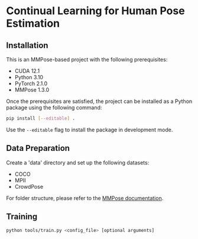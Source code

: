 # Continual Learning for Human Pose Estimation

## Installation

This is an MMPose-based project with the following prerequisites:

- CUDA 12.1
- Python 3.10
- PyTorch 2.1.0
- MMPose 1.3.0

Once the prerequisites are satisfied, the project can be installed as a Python package using the following command:

```bash
pip install [--editable] .
```

Use the `--editable` flag to install the package in development mode.

## Data Preparation

Create a 'data' directory and set up the following datasets:

- COCO
- MPII
- CrowdPose

For folder structure, please refer to the [MMPose documentation](https://mmpose.readthedocs.io/en/latest/dataset_zoo/2d_body_keypoint.html).

## Training

```bash
python tools/train.py <config_file> [optional arguments]
```
